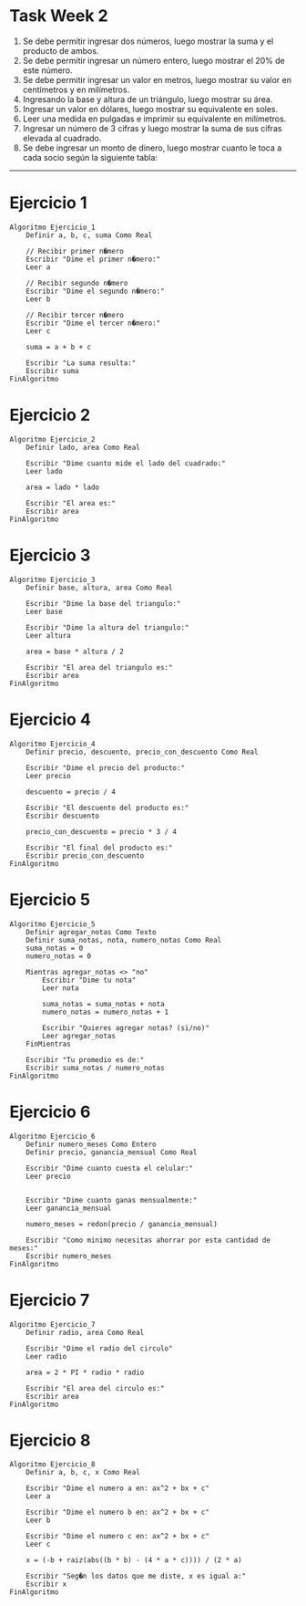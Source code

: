 # Task Week 2

1. Se debe permitir ingresar dos números, luego mostrar la suma y el producto de ambos.
2. Se debe permitir ingresar un número entero, luego mostrar el 20% de este número.
3. Se debe permitir ingresar un valor en metros, luego mostrar su valor en centímetros y en milímetros.
4. Ingresando la base y altura de un triángulo, luego mostrar su área.
5. Ingresar un valor en dólares, luego mostrar su equivalente en soles.
6. Leer una medida en pulgadas e imprimir su equivalente en milímetros.
7. Ingresar un número de 3 cifras y luego mostrar la suma de sus cifras elevada al cuadrado.
8. Se debe ingresar un monto de dinero, luego mostrar cuanto le toca a cada socio según la siguiente tabla:

---

# Ejercicio 1

```psc
Algoritmo Ejercicio_1
	Definir a, b, c, suma Como Real

	// Recibir primer n�mero
	Escribir "Dime el primer n�mero:"
	Leer a

	// Recibir segundo n�mero
	Escribir "Dime el segundo n�mero:"
	Leer b

	// Recibir tercer n�mero
	Escribir "Dime el tercer n�mero:"
	Leer c

	suma = a + b + c

	Escribir "La suma resulta:"
	Escribir suma
FinAlgoritmo
```

# Ejercicio 2

```psc
Algoritmo Ejercicio_2
	Definir lado, area Como Real

	Escribir "Dime cuanto mide el lado del cuadrado:"
	Leer lado

	area = lado * lado

	Escribir "El area es:"
	Escribir area
FinAlgoritmo
```

# Ejercicio 3

```psc
Algoritmo Ejercicio_3
	Definir base, altura, area Como Real

	Escribir "Dime la base del triangulo:"
	Leer base

	Escribir "Dime la altura del triangulo:"
	Leer altura

	area = base * altura / 2

	Escribir "El area del triangulo es:"
	Escribir area
FinAlgoritmo
```

# Ejercicio 4

```psc
Algoritmo Ejercicio_4
	Definir precio, descuento, precio_con_descuento Como Real

	Escribir "Dime el precio del producto:"
	Leer precio

	descuento = precio / 4

	Escribir "El descuento del producto es:"
	Escribir descuento

	precio_con_descuento = precio * 3 / 4

	Escribir "El final del producto es:"
	Escribir precio_con_descuento
FinAlgoritmo
```

# Ejercicio 5

```psc
Algoritmo Ejercicio_5
	Definir agregar_notas Como Texto
	Definir suma_notas, nota, numero_notas Como Real
	suma_notas = 0
	numero_notas = 0

	Mientras agregar_notas <> "no"
		Escribir "Dime tu nota"
		Leer nota

		suma_notas = suma_notas + nota
		numero_notas = numero_notas + 1

		Escribir "Quieres agregar notas? (si/no)"
		Leer agregar_notas
	FinMientras

	Escribir "Tu promedio es de:"
	Escribir suma_notas / numero_notas
FinAlgoritmo
```

# Ejercicio 6

```psc
Algoritmo Ejercicio_6
	Definir numero_meses Como Entero
	Definir precio, ganancia_mensual Como Real

	Escribir "Dime cuanto cuesta el celular:"
	Leer precio


	Escribir "Dime cuanto ganas mensualmente:"
	Leer ganancia_mensual

	numero_meses = redon(precio / ganancia_mensual)

	Escribir "Como minimo necesitas ahorrar por esta cantidad de meses:"
	Escribir numero_meses
FinAlgoritmo
```

# Ejercicio 7

```psc
Algoritmo Ejercicio_7
	Definir radio, area Como Real

	Escribir "Dime el radio del circulo"
	Leer radio

	area = 2 * PI * radio * radio

	Escribir "El area del circulo es:"
	Escribir area
FinAlgoritmo
```

# Ejercicio 8

```psc
Algoritmo Ejercicio_8
	Definir a, b, c, x Como Real

	Escribir "Dime el numero a en: ax^2 + bx + c"
	Leer a

	Escribir "Dime el numero b en: ax^2 + bx + c"
	Leer b

	Escribir "Dime el numero c en: ax^2 + bx + c"
	Leer c

	x = (-b + raiz(abs((b * b) - (4 * a * c)))) / (2 * a)

	Escribir "Seg�n los datos que me diste, x es igual a:"
	Escribir x
FinAlgoritmo
```
